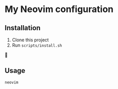 # My Neovim configuration

## Installation

1.  Clone this project
2.  Run `scripts/install.sh`

🚀

## Usage

`neovim`

